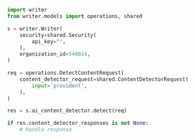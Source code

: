 <!-- Start SDK Example Usage -->
```python
import writer
from writer.models import operations, shared

s = writer.Writer(
    security=shared.Security(
        api_key="",
    ),
    organization_id=548814,
)

req = operations.DetectContentRequest(
    content_detector_request=shared.ContentDetectorRequest(
        input='provident',
    ),
)

res = s.ai_content_detector.detect(req)

if res.content_detector_responses is not None:
    # handle response
```
<!-- End SDK Example Usage -->